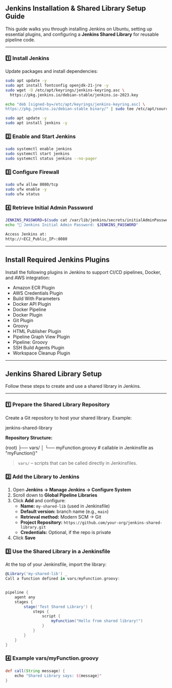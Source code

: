 ## Jenkins Installation & Shared Library Setup Guide

This guide walks you through installing Jenkins on Ubuntu, setting up essential plugins, and configuring a **Jenkins Shared Library** for reusable pipeline code.

---

### 1️⃣ Install Jenkins

Update packages and install dependencies:

```bash
sudo apt update -y
sudo apt install fontconfig openjdk-21-jre -y
sudo wget -O /etc/apt/keyrings/jenkins-keyring.asc \
  https://pkg.jenkins.io/debian-stable/jenkins.io-2023.key

echo "deb [signed-by=/etc/apt/keyrings/jenkins-keyring.asc] \
https://pkg.jenkins.io/debian-stable binary/" | sudo tee /etc/apt/sources.list.d/jenkins.list > /dev/null

sudo apt update -y
sudo apt install jenkins -y
```

### 2️⃣ Enable and Start Jenkins

```bash
sudo systemctl enable jenkins
sudo systemctl start jenkins
sudo systemctl status jenkins --no-pager
```

### 3️⃣ Configure Firewall
```bash
sudo ufw allow 8080/tcp
sudo ufw enable -y
sudo ufw status
```

### 4️⃣ Retrieve Initial Admin Password
```bash
JENKINS_PASSWORD=$(sudo cat /var/lib/jenkins/secrets/initialAdminPassword)
echo "🔑 Jenkins Initial Admin Password: $JENKINS_PASSWORD"

Access Jenkins at:
http://<EC2_Public_IP>:8080
```

---

## Install Required Jenkins Plugins

Install the following plugins in Jenkins to support CI/CD pipelines, Docker, and AWS integration:

- Amazon ECR Plugin
- AWS Credentials Plugin
- Build With Parameters
- Docker API Plugin
- Docker Pipeline
- Docker Plugin
- Git Plugin
- Groovy
- HTML Publisher Plugin
- Pipeline Graph View Plugin
- Pipeline: Groovy
- SSH Build Agents Plugin
- Workspace Cleanup Plugin

---

## Jenkins Shared Library Setup

Follow these steps to create and use a shared library in Jenkins.

---

### 1️⃣ Prepare the Shared Library Repository

Create a Git repository to host your shared library. Example:

jenkins-shared-library

**Repository Structure:**

(root)
├── vars/
│ └── myFunction.groovy # callable in Jenkinsfile as "myFunction()"

> `vars/` – scripts that can be called directly in Jenkinsfiles.

### 2️⃣ Add the Library to Jenkins

1. Open **Jenkins → Manage Jenkins → Configure System**  
2. Scroll down to **Global Pipeline Libraries**  
3. Click **Add** and configure:  
   - **Name:** `my-shared-lib` (used in Jenkinsfile)  
   - **Default version:** branch name (e.g., `main`)  
   - **Retrieval method:** Modern SCM → Git  
   - **Project Repository:** `https://github.com/your-org/jenkins-shared-library.git`  
   - **Credentials:** Optional, if the repo is private  
4. Click **Save**

### 3️⃣ Use the Shared Library in a Jenkinsfile

At the top of your Jenkinsfile, import the library:

```groovy
@Library('my-shared-lib') _
Call a function defined in vars/myFunction.groovy:


pipeline {
    agent any
    stages {
        stage('Test Shared Library') {
            steps {
                script {
                    myFunction("Hello from shared library!")
                }
            }
        }
    }
}
```
### 4️⃣ Example vars/myFunction.groovy
```groovy
def call(String message) {
    echo "Shared Library says: ${message}"
}
```